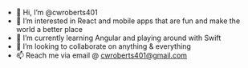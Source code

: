 - 👋 Hi, I’m @cwroberts401
- 👀 I’m interested in React and mobile apps that are fun and make the world a better place
- 🌱 I’m currently learning Angular and playing around with Swift
- 💞️ I’m looking to collaborate on anything & everything
- 📫 Reach me via email @ [cwroberts401@gmail.com](mailto:cwroberts401@gmail.com)

